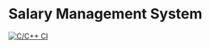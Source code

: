# Salary Management System

[![C/C++ CI](https://github.com/shubhamk09/STEPin_Mini_Project/actions/workflows/c-cpp.yml/badge.svg)](https://github.com/shubhamk09/STEPin_Mini_Project/actions/workflows/c-cpp.yml)

